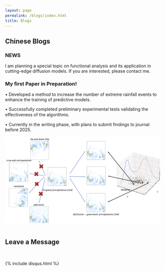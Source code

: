 ```yaml
---
layout: page
permalink: /blogs/index.html
title: Blogs
---
```


## Chinese Blogs

### NEWS
I am planning a special topic on functional analysis and its application in cutting-edge diffusion models. If you are interested, please contact me.


### My first Paper in Preparation!

• Developed a method to increase the number of extreme rainfall events to enhance the training of predictive models.

• Successfully completed preliminary experimental tests validating the eﬀectiveness of the algorithms.

• Currently in the writing phase, with plans to submit findings to journal before 2025.

<div>
<img src="./images/paper_pic_1.png">
</div>
<!-- <img src="./images/paper_pic_1.png" class="floatpic" width="360" height="240"> -->


<br>

## Leave a Message

<br>

{% include disqus.html %} 

<br>

